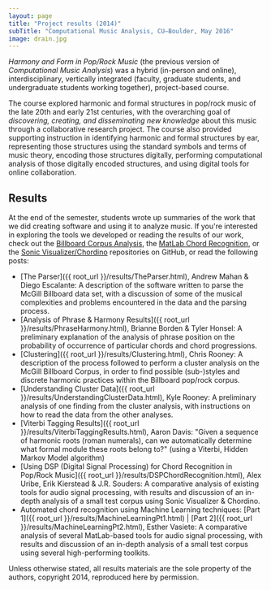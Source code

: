 ```yaml
---
layout: page
title: "Project results (2014)"
subTitle: "Computational Music Analysis, CU–Boulder, May 2016"
image: drain.jpg
---
```


*Harmony and Form in Pop/Rock Music* (the previous version of *Computational Music Analysis*) was a hybrid (in-person and online), interdisciplinary, vertically integrated (faculty, graduate students, and undergraduate students working together), project-based course. 

The course explored harmonic and formal structures in pop/rock music of the late 20th and early 21st centuries, with the overarching goal of *discovering, creating, and disseminating new knowledge* about this music through a collaborative research project. The course also provided supporting instruction in identifying harmonic and formal structures by ear, representing those structures using the standard symbols and terms of music theory, encoding those structures digitally, performing computational analysis of those digitally encoded structures, and using digital tools for online collaboration.

## Results ##

At the end of the semester, students wrote up summaries of the work that we did creating software and using it to analyze music. If you're interested in exploring the tools we developed or reading the results of our work, check out the [Billboard Corpus Analysis](https://github.com/corpusmusic/billboardcorpus), the [MatLab Chord Recognition](https://github.com/corpusmusic/chordRecognition), or the [Sonic Visualizer/Chordino](https://github.com/corpusmusic/dsp_chordino) repositories on GitHub, or read the following posts:

- [The Parser]({{ root_url }}/results/TheParser.html), Andrew Mahan & Diego Escalante: A description of the software written to parse the McGill Billboard data set, with a discussion of some of the musical complexities and problems encountered in the data and the parsing process.  
- [Analysis of Phrase & Harmony Results]({{ root_url }}/results/PhraseHarmony.html), Brianne Borden & Tyler Honsel: A preliminary explanation of the analysis of phrase position on the probability of occurrence of particular chords and chord progressions.  
- [Clustering]({{ root_url }}/results/Clustering.html), Chris Rooney: A description of the process followed to perform a cluster analysis on the McGill Billboard Corpus, in order to find possible (sub-)styles and discrete harmonic practices within the Billboard pop/rock corpus.  
- [Understanding Cluster Data]({{ root_url }}/results/UnderstandingClusterData.html), Kyle Rooney: A preliminary analysis of one finding from the cluster analysis, with instructions on how to read the data from the other analyses.  
- [Viterbi Tagging Results]({{ root_url }}/results/ViterbiTaggingResults.html), Aaron Davis: "Given a sequence of harmonic roots (roman numerals), can we automatically determine what formal module these roots belong to?" (using a Viterbi, Hidden Markov Model algorithm)  
- [Using DSP (Digital Signal Processing) for Chord Recognition in Pop/Rock Music]({{ root_url }}/results/DSPChordRecognition.html), Alex Uribe, Erik Kierstead & J.R. Souders: A comparative analysis of existing tools for audio signal processing, with results and discussion of an in-depth analysis of a small test corpus using Sonic Visualizer & Chordino.  
- Automated chord recognition using Machine Learning techniques: [Part 1]({{ root_url }}/results/MachineLearningPt1.html) \| [Part 2]({{ root_url }}/results/MachineLearningPt2.html), Esther Vasiete: A comparative analysis of several MatLab-based tools for audio signal processing, with results and discussion of an in-depth analysis of a small test corpus using several high-performing toolkits.  

Unless otherwise stated, all results materials are the sole property of the authors, copyright 2014, reproduced here by permission.
